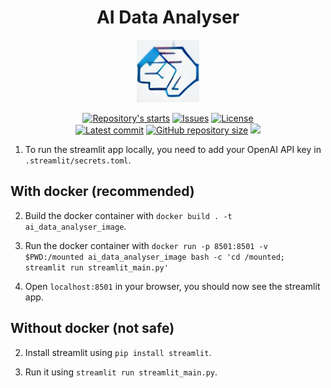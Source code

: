 <h1 align="center"> AI Data Analyser </h1>

<p align="center">
    <img src="res/fd430998eaeedbc142e523cb87c417c4bb2cbf2b04eea9cf66f9c553.jpeg" width="100" height="100">
</p>

<p align="center">
    <a href="https://github.com/tom-doerr/ai_data_analyser/stargazers"
        ><img
            src="https://img.shields.io/github/stars/tom-doerr/ai_data_analyser?colorA=2c2837&colorB=c9cbff&style=for-the-badge&logo=starship style=flat-square"
            alt="Repository's starts"
    /></a>
    <a href="https://github.com/tom-doerr/ai_data_analyser/issues"
        ><img
            src="https://img.shields.io/github/issues-raw/tom-doerr/ai_data_analyser?colorA=2c2837&colorB=f2cdcd&style=for-the-badge&logo=starship style=flat-square"
            alt="Issues"
    /></a>
    <a href="https://github.com/tom-doerr/ai_data_analyser/blob/master/LICENSE"
        ><img
            src="https://img.shields.io/github/license/tom-doerr/ai_data_analyser?colorA=2c2837&colorB=b5e8e0&style=for-the-badge&logo=starship style=flat-square"
            alt="License"
    /><br />
    <a href="https://github.com/tom-doerr/ai_data_analyser/commits/master"
        ><img
            src="https://img.shields.io/github/last-commit/tom-doerr/ai_data_analyser/master?colorA=2c2837&colorB=ddb6f2&style=for-the-badge&logo=starship style=flat-square"
            alt="Latest commit"
    /></a>
    <a href="https://github.com/tom-doerr/ai_data_analyser"
        ><img
            src="https://img.shields.io/github/repo-size/tom-doerr/ai_data_analyser?colorA=2c2837&colorB=89DCEB&style=for-the-badge&logo=starship style=flat-square"
            alt="GitHub repository size"
    /></a>

   <img src="https://badges.pufler.dev/visits/tom-doerr/ai_data_analyser?style=for-the-badge&color=96CDFB&logoColor=white&labelColor=302D41"/>



1. To run the streamlit app locally, you need to add your OpenAI API key in 
`.streamlit/secrets.toml`.

## With docker (recommended)

2. Build the docker container with `docker build . -t ai_data_analyser_image`.

3. Run the docker container with `docker run -p 8501:8501 -v $PWD:/mounted ai_data_analyser_image bash -c 'cd /mounted; streamlit run streamlit_main.py'`

4. Open `localhost:8501` in your browser, you should now see the streamlit app.


## Without docker (not safe)

2. Install streamlit using `pip install streamlit`.

3. Run it using `streamlit run streamlit_main.py`.

